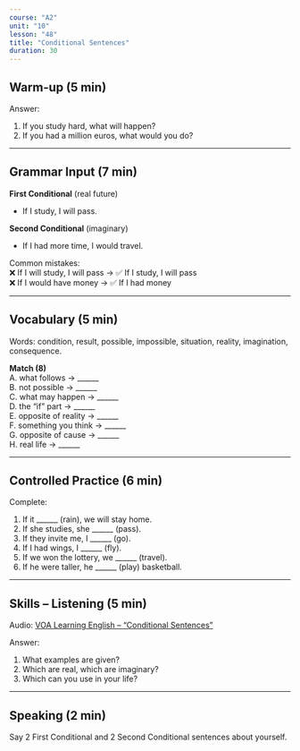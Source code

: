 ```yaml
---
course: "A2"
unit: "10"
lesson: "48"
title: "Conditional Sentences"
duration: 30
---
```


## Warm-up (5 min)
Answer:
1. If you study hard, what will happen?
2. If you had a million euros, what would you do?

-------

## Grammar Input (7 min)
**First Conditional** (real future)  
- If I study, I will pass.  

**Second Conditional** (imaginary)  
- If I had more time, I would travel.  

Common mistakes:  
❌ If I will study, I will pass → ✅ If I study, I will pass  
❌ If I would have money → ✅ If I had money  

-------

## Vocabulary (5 min)
Words: condition, result, possible, impossible, situation, reality, imagination, consequence.  

**Match (8)**  
A. what follows → ______  
B. not possible → ______  
C. what may happen → ______  
D. the “if” part → ______  
E. opposite of reality → ______  
F. something you think → ______  
G. opposite of cause → ______  
H. real life → ______  

-------

## Controlled Practice (6 min)
Complete:  
1. If it ______ (rain), we will stay home.  
2. If she studies, she ______ (pass).  
3. If they invite me, I ______ (go).  
4. If I had wings, I ______ (fly).  
5. If we won the lottery, we ______ (travel).  
6. If he were taller, he ______ (play) basketball.  

-------

## Skills – Listening (5 min)
Audio: [VOA Learning English – “Conditional Sentences”](https://learningenglish.voanews.com/)  

Answer:
1. What examples are given?  
2. Which are real, which are imaginary?  
3. Which can you use in your life?  

-------

## Speaking (2 min)
Say 2 First Conditional and 2 Second Conditional sentences about yourself.
